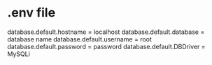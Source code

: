 # .env file
database.default.hostname = localhost
database.default.database = database name
database.default.username = root
database.default.password = password
database.default.DBDriver = MySQLi

